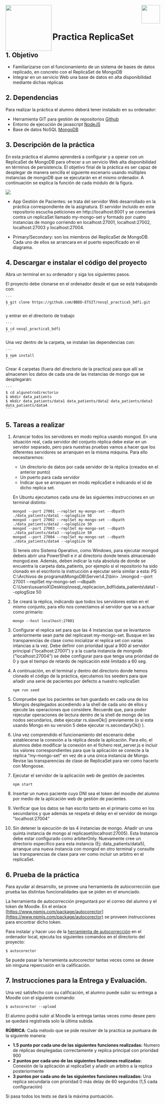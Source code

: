<img  align="left" width="150" style="float: left;" src="https://www.upm.es/sfs/Rectorado/Gabinete%20del%20Rector/Logos/UPM/CEI/LOGOTIPO%20leyenda%20color%20JPG%20p.png">
<img  align="right" width="60" style="float: right;" src="http://www.dit.upm.es/figures/logos/ditupm-big.gif">


<br/><br/>


# Practica ReplicaSet

## 1. Objetivo

- Familiarizarse con el funcionamiento de un sistema de bases de datos replicado, en concreto con el ReplicaSet de MongoDB
- Integrar en un servicio Web una base de datos en alta disponibilidad mediante dichas réplicas

## 2. Dependencias

Para realizar la práctica el alumno deberá tener instalado en su ordenador:
- Herramienta GIT para gestión de repositorios [Github](https://git-scm.com/downloads)
- Entorno de ejecución de javascript [NodeJS](https://nodejs.org/es/download/)
- Base de datos NoSQL [MongoDB](https://www.mongodb.com/download-center/community)

## 3. Descripción de la práctica

En esta práctica el alumno aprenderá a configurar y a operar con un ReplicaSet de MongoDB para ofrecer a un servicio Web alta disponibilidad en términos de persistencia. El objetivo final de la práctica es ser capaz de desplegar de manera sencilla el siguiente escenario usando múltiples instancias de mongoDB que se ejecutarán en el mismo ordenador. A continuación se explica la función de cada módulo de la figura.

![](https://raw.githubusercontent.com/ging/nosql_replicacion_bdfi/master/img/diagrama.png)

- App Gestión de Pacientes: se trata del servidor Web desarrollado en la práctica correspondiente de la asignatura. El servidor incluido en este repositorio escucha peticiones en http://localhost:8001 y se conectará contra un replicaSet llamado my-mongo-set y formado por cuatro instancias de mongo corriendo en localhost:27001, localhost:27002,  localhost:27003 y localhost:27004. 

- Primary/Secondary: son los miembros del ReplicaSet de MongoDB. Cada uno de ellos se arrancara en el puerto especificado en el diagrama.

## 4. Descargar e instalar el código del proyecto

Abra un terminal en su ordenador y siga los siguientes pasos.

El proyecto debe clonarse en el ordenador desde el que se está trabajando con:

    ```
    $ git clone https://github.com/BBDD-ETSIT/nosql_practica5_bdfi.git
    ```

y entrar en el directorio de trabajo

    ```
    $ cd nosql_practica5_bdfi
    ```

Una vez dentro de la carpeta, se instalan las dependencias con:

    ```
    $ npm install
    ```

Crear 4 carpetas (fuera del directorio de la practica) para que allí se almacenen los datos de cada una de las instancias de mongo que se desplegarán:


    ```
    $ cd algunotrodirectorio
    $ mkdir data_patients
    $ mkdir data_patients/data1 data_patients/data2 data_patients/data3 data_patients/data4
    ```


## 5. Tareas a realizar


1. Arrancar todos los servidores en modo replica usando mongod. En una situación real, cada servidor del conjunto réplica debe estar en un servidor separado, pero para nuestras pruebas vamos a hacer que los diferentes servidores se arranquen en la misma máquina. Para ello necesitaremos:
    - Un directorio de datos por cada servidor de la réplica (creados en el anterior punto)
    - Un puerto para cada servidor
    - Indicar que se arranquen en modo replicaSet e indicando el id de dicho replica set.

    En Ubuntu ejecutamos cada una de las siguientes instrucciones en un terminal distinto:

    ```
    mongod --port 27001 --replSet my-mongo-set --dbpath ./data_patients/data1 --oplogSize 50
    mongod --port 27002 --replSet my-mongo-set --dbpath ./data_patients/data2 --oplogSize 50
    mongod --port 27003 --replSet my-mongo-set --dbpath ./data_patients/data3 --oplogSize 50
    mongod --port 27004 --replSet my-mongo-set --dbpath ./data_patients/data4 --oplogSize 50
    ```
    Si teneis otro Sistema Operativo, como Windows, para ejecutar mongod debeis abrir una PowerShell e ir al directorio donde teneis almacenado mongod.exe. Además, deben indicar la ruta absoluta de donde se encuentra la carpeta data_patients, por ejemplo si el repositorio ha sido clonado en el escritorio la instrucción a ejecutar sería similar a esta: PS C:\Archivos de programa\MongoDB\Server\4.2\bin> .\mongod --port 27001 --replSet my-mongo-set —dbpath C:\Users\usuarioX\Desktop\nosql_replicacion_bdfi\data_patients\data1 --oplogSize 50
    
2. Se creará la réplica, indicando que todos los servidores están en el mismo conjunto, para ello nos conectamos al servidor que va a actuar como primario:

    ```
    mongo --host localhost:27001
    ```

3. Configurar el replica set para que las 4 instancias que se levantaron anteriormente sean parte del replicaset my-mongo-set. Busque en las transparencias de clase como inicializar el replica set con varias intancias a la vez. Debe definir con prioridad igual a 900 al servidor principal ("localhost:27001") y a la cuarta instancia de mongodb ("localhost:27004") se debe configurar para que tenga una prioridad de 0 y que el tiempo de retardo de replicación esté limitado a 60 seg.

4. A continuación, en el terminal y dentro del directorio donde hemos clonado el código de la práctica, ejecutamos los seeders para que añadir una serie de pacientes por defecto a nuestro replicaSet:

    ```
    npm run seed
    ```
    
    
5. Compruebe que los pacientes se han guardado en cada una de los Mongos desplegados accediendo a la shell de cada uno de ellos y ejecute las operaciones que considere. Recuerde que, para poder rejecutar operaciones de lectura dentro de la shell de mongo de los nodos secundarios, debe ejecutar rs.slaveOk() previamente (o si esta usando Mongo en su versión 5 debe ejecutar rs.secondaryOk() ).

6. Una vez comprendido el funcionamiento del escenario debe establecerse la conexión a la réplica desde la aplicación. Para ello, el alumnos debe modificar la conexión en el fichero rest_server.js e incluir los valores correspondientes para que la aplicación se conecte a la réplica “my-mongo-set” en vez de a una única instancia de Mongo. Revise las transparencias de clase de ReplicaSet para ver como hacerlo con Mongoose.

7. Ejecutar el servidor de la aplicación web de gestión de pacientes

    ```
    npm start
    ```

8. Insertar un nuevo paciente cuyo DNI sea el token del moodle del alumno por medio de la aplicación web de gestión de pacientes.

9. Verificar que los datos se han escrito tanto en el primario como en los secundarios y que además se respeta el delay en el servidor de mongo "localhost:27004”

10. Sin detener la ejecución de las 4 instancias de mongo. Añadir un una quinta instancia de mongo al replicaset(localhost:27005). Esta Instancia debe estar configurado como arbiterOnly. Nuevamente cree un directorio especifico para esta instancia (Ej: data_patients/data5), arranque una nueva instancia con mongod en otro terminal y consulte las transparencias de clase para ver como incluir un arbitro en el replicaSet.

## 6. Prueba de la práctica 

Para ayudar al desarrollo, se provee una herramienta de autocorrección que prueba las distintas funcionalidades que se piden en el enunciado.

La herramienta de autocorrección preguntará por el correo del alumno y el token de Moodle. En el enlace [https://www.npmjs.com/package/autocorector](https://www.npmjs.com/package/autocorector) se proveen instrucciones para encontrar dicho token.

Para instalar y hacer uso de la [herramienta de autocorrección](https://www.npmjs.com/package/autocorector) en el ordenador local, ejecuta los siguientes comandos en el directorio del proyecto:

```
$ autocorector
```

Se puede pasar la herramienta autocorector tantas veces como se desee sin ninguna repercusión en la calificación.

## 7. Instrucciones para la Entrega y Evaluación.

Una vez satisfecho con su calificación, el alumno puede subir su entrega a Moodle con el siguiente comando:
```
$ autocorector --upload
```

El alumno podrá subir al Moodle la entrega tantas veces como desee pero se quedará registrada solo la última subida.

**RÚBRICA**: Cada método que se pide resolver de la practica se puntuara de la siguiente manera:
-  **1.5 punto por cada uno de las siguientes funciones realizadas:**  Numero de réplicas desplegadas correctamente y replica principal con prioridad 900
-  **2 puntos por cada uno de las siguientes funciones realizadas:**  Conexión de la aplicación al replicaSet y añadir un arbitro a la replica posteriormente 
-  **3 puntos por cada uno de las siguientes funciones realizadas:**  Una replica secundaria con prioridad 0 más delay de 60 segundos (1,5 cada configuración)


Si pasa todos los tests se dará la máxima puntuación. 
